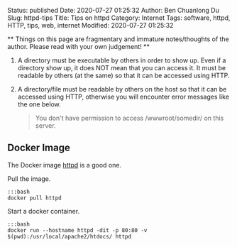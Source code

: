 Status: published
Date: 2020-07-27 01:25:32
Author: Ben Chuanlong Du
Slug: httpd-tips
Title: Tips on httpd
Category: Internet
Tags: software, httpd, HTTP, tips, web, internet
Modified: 2020-07-27 01:25:32

**
Things on this page are fragmentary and immature notes/thoughts of the author.
Please read with your own judgement!
**

1. A directory must be executable by others in order to show up.
    Even if a directory show up,
    it does NOT mean that you can access it.
    It must be readable by others (at the same)
    so that it can be accessed using HTTP.

2. A directory/file must be readable by others on the host
    so that it can be accessed using HTTP,
    otherwise you will encounter error messages like the one below.

    > You don't have permission to access /wwwroot/somedir/ on this server.


## Docker Image 
    
The Docker image [httpd](https://hub.docker.com/_/httpd/)
is a good one.

Pull the image. 

    :::bash
    docker pull httpd

Start a docker container.

    :::bash
    docker run --hostname httpd -dit -p 80:80 -v $(pwd):/usr/local/apache2/htdocs/ httpd
